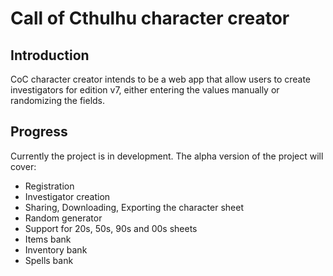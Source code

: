 # Call of Cthulhu character creator

## Introduction

CoC character creator intends to be a web app that allow users to create
investigators for edition v7, either entering the values manually or randomizing
the fields. 

## Progress

Currently the project is in development. The alpha version of the project will
cover:

- Registration
- Investigator creation
- Sharing, Downloading, Exporting the character sheet
- Random generator
- Support for 20s, 50s, 90s and 00s sheets
- Items bank
- Inventory bank
- Spells bank
